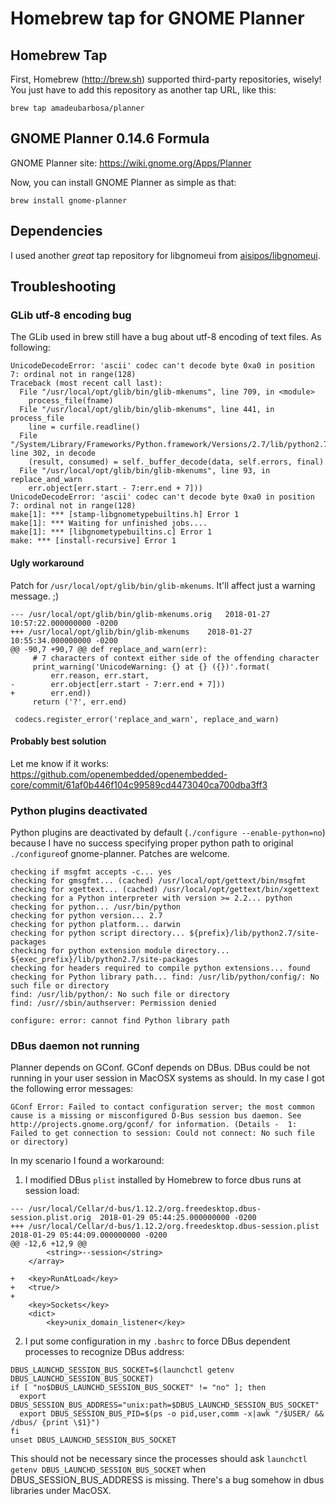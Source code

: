 # Homebrew tap for GNOME Planner

## Homebrew Tap 

First, Homebrew (http://brew.sh) supported third-party repositories, wisely!
You just have to add this repository as another tap URL, like this:

```brew tap amadeubarbosa/planner```

## GNOME Planner 0.14.6 Formula

GNOME Planner site: https://wiki.gnome.org/Apps/Planner

Now, you can install GNOME Planner as simple as that:

```brew install gnome-planner```

## Dependencies

I used another *great* tap repository for libgnomeui from [aisipos/libgnomeui](http://github.com/aisipos/libgnomeui).

## Troubleshooting

### GLib utf-8 encoding bug

The GLib used in brew still have a bug about utf-8 encoding of text files. As following:
```
UnicodeDecodeError: 'ascii' codec can't decode byte 0xa0 in position 7: ordinal not in range(128)
Traceback (most recent call last):
  File "/usr/local/opt/glib/bin/glib-mkenums", line 709, in <module>
    process_file(fname)
  File "/usr/local/opt/glib/bin/glib-mkenums", line 441, in process_file
    line = curfile.readline()
  File "/System/Library/Frameworks/Python.framework/Versions/2.7/lib/python2.7/codecs.py", line 302, in decode
    (result, consumed) = self._buffer_decode(data, self.errors, final)
  File "/usr/local/opt/glib/bin/glib-mkenums", line 93, in replace_and_warn
    err.object[err.start - 7:err.end + 7]))
UnicodeDecodeError: 'ascii' codec can't decode byte 0xa0 in position 7: ordinal not in range(128)
make[1]: *** [stamp-libgnometypebuiltins.h] Error 1
make[1]: *** Waiting for unfinished jobs....
make[1]: *** [libgnometypebuiltins.c] Error 1
make: *** [install-recursive] Error 1
```
#### Ugly workaround

Patch for ```/usr/local/opt/glib/bin/glib-mkenums```. It'll affect just a warning message. ;)

```
--- /usr/local/opt/glib/bin/glib-mkenums.orig	2018-01-27 10:57:22.000000000 -0200
+++ /usr/local/opt/glib/bin/glib-mkenums	2018-01-27 10:55:34.000000000 -0200
@@ -90,7 +90,7 @@ def replace_and_warn(err):
     # 7 characters of context either side of the offending character
     print_warning('UnicodeWarning: {} at {} ({})'.format(
         err.reason, err.start,
-        err.object[err.start - 7:err.end + 7]))
+        err.end))
     return ('?', err.end)
 
 codecs.register_error('replace_and_warn', replace_and_warn)
```

#### Probably best solution

Let me know if it works: https://github.com/openembedded/openembedded-core/commit/61af0b446f104c99589cd4473040ca700dba3ff3

### Python plugins deactivated

Python plugins are deactivated by default (```./configure --enable-python=no```) because I have no success specifying proper python path to original ```./configure```of gnome-planner. Patches are welcome. 

```
checking if msgfmt accepts -c... yes
checking for gmsgfmt... (cached) /usr/local/opt/gettext/bin/msgfmt
checking for xgettext... (cached) /usr/local/opt/gettext/bin/xgettext
checking for a Python interpreter with version >= 2.2... python
checking for python... /usr/bin/python
checking for python version... 2.7
checking for python platform... darwin
checking for python script directory... ${prefix}/lib/python2.7/site-packages
checking for python extension module directory... ${exec_prefix}/lib/python2.7/site-packages
checking for headers required to compile python extensions... found
checking for Python library path... find: /usr/lib/python/config/: No such file or directory
find: /usr/lib/python/: No such file or directory
find: /usr//sbin/authserver: Permission denied

configure: error: cannot find Python library path
```

### DBus daemon not running

Planner depends on GConf. GConf depends on DBus. DBus could be not running in your user session in MacOSX systems as should. In my case I got the following error messages:
```
GConf Error: Failed to contact configuration server; the most common cause is a missing or misconfigured D-Bus session bus daemon. See http://projects.gnome.org/gconf/ for information. (Details -  1: Failed to get connection to session: Could not connect: No such file or directory)
```

In my scenario I found a workaround:

1. I modified DBus ``plist`` installed by Homebrew to force dbus runs at session load:
```
--- /usr/local/Cellar/d-bus/1.12.2/org.freedesktop.dbus-session.plist.orig	2018-01-29 05:44:25.000000000 -0200
+++ /usr/local/Cellar/d-bus/1.12.2/org.freedesktop.dbus-session.plist	2018-01-29 05:44:09.000000000 -0200
@@ -12,6 +12,9 @@
 		<string>--session</string>
 	</array>
 
+	<key>RunAtLoad</key>
+	<true/>
+
 	<key>Sockets</key>
 	<dict>
 		<key>unix_domain_listener</key>
```
2. I put some configuration in my ``.bashrc`` to force DBus dependent processes to recognize DBus address:
```
DBUS_LAUNCHD_SESSION_BUS_SOCKET=$(launchctl getenv DBUS_LAUNCHD_SESSION_BUS_SOCKET)
if [ "no$DBUS_LAUNCHD_SESSION_BUS_SOCKET" != "no" ]; then
  export DBUS_SESSION_BUS_ADDRESS="unix:path=$DBUS_LAUNCHD_SESSION_BUS_SOCKET"
  export DBUS_SESSION_BUS_PID=$(ps -o pid,user,comm -x|awk "/$USER/ && /dbus/ {print \$1}")
fi
unset DBUS_LAUNCHD_SESSION_BUS_SOCKET
```
This should not be necessary since the processes should ask ``launchctl getenv DBUS_LAUNCHD_SESSION_BUS_SOCKET`` when DBUS_SESSION_BUS_ADDRESS is missing. There's a bug somehow in dbus libraries under MacOSX.
